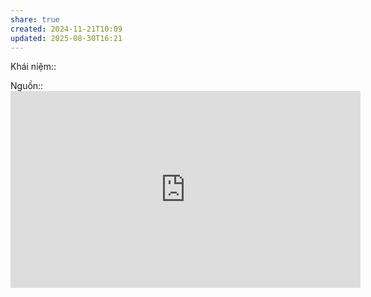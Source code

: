 ```yaml
---
share: true
created: 2024-11-21T10:09
updated: 2025-08-30T16:21
---
```

Khái niệm:: 

Nguồn:: <iframe width="560" height="315" src="https://www.youtube.com/embed/pfIGMWxjFTQ?si=fCuz5lrsSXaxu6Cw" title="YouTube video player" frameborder="0" allow="accelerometer; autoplay; clipboard-write; encrypted-media; gyroscope; picture-in-picture; web-share" referrerpolicy="strict-origin-when-cross-origin" allowfullscreen></iframe>